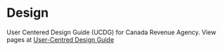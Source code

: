 # Design
User Centered Design Guide (UCDG) for Canada Revenue Agency.
View pages at [User-Centred Design Guide](https://cra-ucd-guide.github.io/design/)
